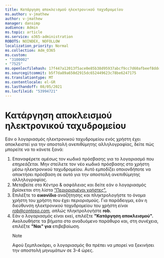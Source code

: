 ```yaml
---
title: Κατάργηση αποκλεισμού ηλεκτρονικού ταχυδρομείου
ms.author: v-jmathew
author: v-jmathew
manager: dansimp
audience: Admin
ms.topic: article
ms.service: o365-administration
ROBOTS: NOINDEX, NOFOLLOW
localization_priority: Normal
ms.collection: Adm_O365
ms.custom:
- "3100002"
- "7525"
ms.openlocfilehash: 17f447a12013f5ace0e85b38d95937abcf9cc7d60afbeef8dddd1c3315eb3467
ms.sourcegitcommit: b5f7da89a650d2915dc652449623c78be6247175
ms.translationtype: MT
ms.contentlocale: el-GR
ms.lasthandoff: 08/05/2021
ms.locfileid: "53994721"
---
```

# <a name="unblock-email"></a>Κατάργηση αποκλεισμού ηλεκτρονικού ταχυδρομείου

Εάν ο λογαριασμός ηλεκτρονικού ταχυδρομείου ενός χρήστη έχει αποκλειστεί για την αποστολή ανεπιθύμητης αλληλογραφίας, δείτε πώς μπορείτε να το κάνετε ξανά:

1. Επαναφέρετε αμέσως τον κωδικό πρόσβασης για το λογαριασμό που *επηρεάζεται.* Μην στείλετε τον νέο κωδικό πρόσβασης στο χρήστη μέσω ηλεκτρονικού ταχυδρομείου. Αυτό εμποδίζει οποιονδήποτε να αποκτήσει πρόσβαση σε αυτό για την αποστολή ανεπιθύμητης αλληλογραφίας.
2. Μεταβείτε στο Κέντρο & ασφάλειας και δείτε εάν ο λογαριασμός βρίσκεται στη λίστα ["Περιορισμένοι χρήστες".](https://protection.office.com/#/restrictedusers)
3. Επιλέξτε το **εικονίδιο** αναζήτησης και πληκτρολογήστε το όνομα χρήστη του χρήστη που έχει περιορισμούς. Για παράδειγμα, εάν η διεύθυνση ηλεκτρονικού ταχυδρομείου του χρήστη *είναι rob@contoso.com, απλώς* πληκτρολογήστε **rob.**
4. Εάν ο λογαριασμός είναι εκεί, επιλέξτε **"Κατάργηση αποκλεισμού".** Ακολουθήστε τα βήματα στο αναδυόμενο παράθυρο και, στη συνέχεια, επιλέξτε **"Ναι" για** επιβεβαίωση.  
    > [!NOTE]
    > Αφού ξεμπλοκάρει, ο λογαριασμός θα πρέπει να μπορεί να ξεκινήσει την αποστολή μηνυμάτων σε 3-4 ώρες.
